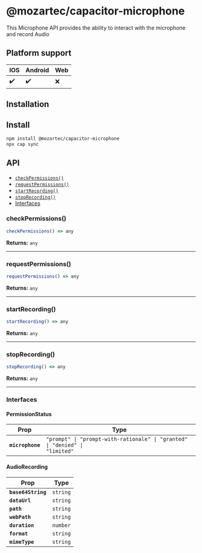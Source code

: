 # @mozartec/capacitor-microphone

This Microphone API provides the ability to interact with the microphone and record Audio

## Platform support
| IOS                | Android            | Web                |
| ------------------ | ------------------ | ------------------ |
| :heavy_check_mark: | :heavy_check_mark: | :x:                |


## Installation

## Install

```bash
npm install @mozartec/capacitor-microphone
npx cap sync
```

## API

<docgen-index>

* [`checkPermissions()`](#checkpermissions)
* [`requestPermissions()`](#requestpermissions)
* [`startRecording()`](#startrecording)
* [`stopRecording()`](#stoprecording)
* [Interfaces](#interfaces)

</docgen-index>

<docgen-api>
<!--Update the source file JSDoc comments and rerun docgen to update the docs below-->

### checkPermissions()

```typescript
checkPermissions() => any
```

**Returns:** <code>any</code>

--------------------


### requestPermissions()

```typescript
requestPermissions() => any
```

**Returns:** <code>any</code>

--------------------


### startRecording()

```typescript
startRecording() => any
```

**Returns:** <code>any</code>

--------------------


### stopRecording()

```typescript
stopRecording() => any
```

**Returns:** <code>any</code>

--------------------


### Interfaces


#### PermissionStatus

| Prop             | Type                                                                                   |
| ---------------- | -------------------------------------------------------------------------------------- |
| **`microphone`** | <code>"prompt" \| "prompt-with-rationale" \| "granted" \| "denied" \| "limited"</code> |


#### AudioRecording

| Prop               | Type                |
| ------------------ | ------------------- |
| **`base64String`** | <code>string</code> |
| **`dataUrl`**      | <code>string</code> |
| **`path`**         | <code>string</code> |
| **`webPath`**      | <code>string</code> |
| **`duration`**     | <code>number</code> |
| **`format`**       | <code>string</code> |
| **`mimeType`**     | <code>string</code> |

</docgen-api>
